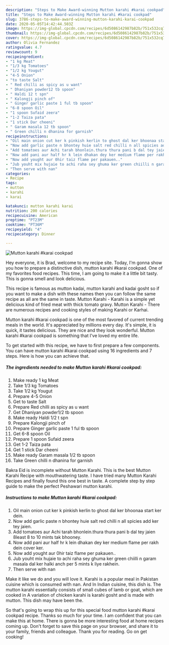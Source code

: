```yaml
---
description: "Steps to Make Award-winning Mutton karahi #karai cookpad"
title: "Steps to Make Award-winning Mutton karahi #karai cookpad"
slug: 3786-steps-to-make-award-winning-mutton-karahi-karai-cookpad
date: 2020-05-05T14:42:44.503Z
image: https://img-global.cpcdn.com/recipes/6d5086142987b82b/751x532cq70/mutton-karahi-karai-cookpad-recipe-main-photo.jpg
thumbnail: https://img-global.cpcdn.com/recipes/6d5086142987b82b/751x532cq70/mutton-karahi-karai-cookpad-recipe-main-photo.jpg
cover: https://img-global.cpcdn.com/recipes/6d5086142987b82b/751x532cq70/mutton-karahi-karai-cookpad-recipe-main-photo.jpg
author: Olivia Fernandez
ratingvalue: 4.7
reviewcount: 9
recipeingredient:
- "1 kg Meat"
- "1/3 kg Tomatoes"
- "1/2 kg Yougut"
- "4-5 Onion"
- "to taste Salt"
- " Red chilli as spicy as u want"
- " Dhaniyan powder12 tb spoon"
- " Haldi 12 t spn"
- " Kalongji pinch of"
- " Ginger garlic paste 1 ful tb spoon"
- "6-8 spoon Oil"
- "1 spoon Sufaid zeera"
- "1-2 Taiza pata"
- "1 stick Dar cheeni"
- " Garam masala 12 tb spoon"
- " Green chilli n dhanina for garnish"
recipeinstructions:
- "Oil main onion cut ker k pinkish kerlin to ghost dal ker bhoonaa start ker dein."
- "Now add garlic paste n bhontey huie salt red chilli n all spicies add ker tey jaien."
- "Add tomatoes aur Achi tarah bhonlein.thura thura pani b dal tey jaien 8least 8 to 10 mints tak bhooney."
- "Now add pani aur half hr k lein dhakan dey ker medium flame per rakh dein cover ker."
- "Now add yought aur 0hir taiz flame per pakauen.."
- "Jub youht mix hujaie to achi raha sey ghuma ker green chiilli n garam masala dal ker halki anch per 5 mints k liye rakhein."
- "Then serve with nan"
categories:
- Recipe
tags:
- mutton
- karahi
- karai

katakunci: mutton karahi karai 
nutrition: 200 calories
recipecuisine: American
preptime: "PT23M"
cooktime: "PT36M"
recipeyield: "4"
recipecategory: Dinner

---
```



![Mutton karahi #karai cookpad](https://img-global.cpcdn.com/recipes/6d5086142987b82b/751x532cq70/mutton-karahi-karai-cookpad-recipe-main-photo.jpg)

Hey everyone, it is Brad, welcome to my recipe site. Today, I'm gonna show you how to prepare a distinctive dish, mutton karahi #karai cookpad. One of my favorites food recipes. This time, I am going to make it a little bit tasty. This is gonna smell and look delicious.

This recipe is famous as mutton kadai, mutton karahi and kadai gosht so if you want to make a dish with these names then you can follow the same recipe as all are the same in taste. Mutton Karahi - Karahi is a simple yet delicious kind of fried meat with thick tomato gravy. Mutton Karahi - There are numerous recipes and cooking styles of making Karahi or Karhai.

Mutton karahi #karai cookpad is one of the most favored of current trending meals in the world. It's appreciated by millions every day. It's simple, it is quick, it tastes delicious. They are nice and they look wonderful. Mutton karahi #karai cookpad is something that I've loved my entire life.


To get started with this recipe, we have to first prepare a few components. You can have mutton karahi #karai cookpad using 16 ingredients and 7 steps. Here is how you can achieve that.

<!--inarticleads1-->

##### The ingredients needed to make Mutton karahi #karai cookpad:

1. Make ready 1 kg Meat
1. Take 1/3 kg Tomatoes
1. Take 1/2 kg Yougut
1. Prepare 4-5 Onion
1. Get to taste Salt
1. Prepare  Red chilli as spicy as u want
1. Get  Dhaniyan powder1/2 tb spoon
1. Make ready  Haldi 1/2 t spn
1. Prepare  Kalongji pinch of
1. Prepare  Ginger garlic paste 1 ful tb spoon
1. Get 6-8 spoon Oil
1. Prepare 1 spoon Sufaid zeera
1. Get 1-2 Taiza pata
1. Get 1 stick Dar cheeni
1. Make ready  Garam masala 1/2 tb spoon
1. Take  Green chilli n dhanina for garnish


Bakra Eid is incomplete without Mutton Karahi. This is the best Mutton Karahi Recipe with mouthwatering taste. I have tried many Mutton Karahi Recipes and finally found this one best in taste. A complete step by step guide to make the perfect Peshawari mutton karahi. 

<!--inarticleads2-->

##### Instructions to make Mutton karahi #karai cookpad:

1. Oil main onion cut ker k pinkish kerlin to ghost dal ker bhoonaa start ker dein.
1. Now add garlic paste n bhontey huie salt red chilli n all spicies add ker tey jaien.
1. Add tomatoes aur Achi tarah bhonlein.thura thura pani b dal tey jaien 8least 8 to 10 mints tak bhooney.
1. Now add pani aur half hr k lein dhakan dey ker medium flame per rakh dein cover ker.
1. Now add yought aur 0hir taiz flame per pakauen..
1. Jub youht mix hujaie to achi raha sey ghuma ker green chiilli n garam masala dal ker halki anch per 5 mints k liye rakhein.
1. Then serve with nan


Make it like we do and you will love it. Karahi is a popular meal in Pakistan cuisine which is consumed with nan. And In Indian cuisine, this dish is. The mutton karahi essentially consists of small cubes of lamb or goat, which are cooked in A variation of chicken karahi is karahi gosht and is made with mutton. This dish may have been the. 

So that's going to wrap this up for this special food mutton karahi #karai cookpad recipe. Thanks so much for your time. I am confident that you can make this at home. There is gonna be more interesting food at home recipes coming up. Don't forget to save this page on your browser, and share it to your family, friends and colleague. Thank you for reading. Go on get cooking!
